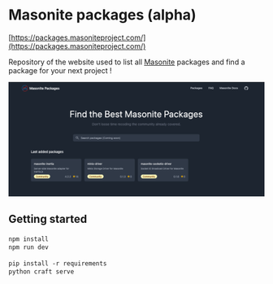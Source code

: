 # Masonite packages (alpha)

[https://packages.masoniteproject.com/](https://packages.masoniteproject.com/)

Repository of the website used to list all [Masonite](https://github.com/MasoniteFramework/masonite) packages and find a package for your next project !

![Preview](preview.png)

## Getting started

```
npm install
npm run dev

pip install -r requirements
python craft serve
```
